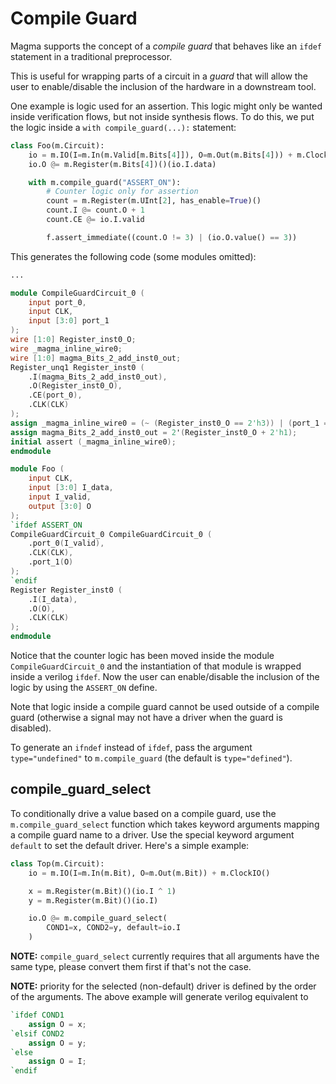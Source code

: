 # Compile Guard
Magma supports the concept of a *compile guard* that behaves like an `ifdef`
statement in a traditional preprocessor.

This is useful for wrapping parts of a circuit in a *guard* that will allow the
user to enable/disable the inclusion of the hardware in a downstream tool.

One example is logic used for an assertion.  This logic might only be wanted
inside verification flows, but not inside synthesis flows.  To do this, we put
the logic inside a `with compile_guard(...):` statement:

```python
class Foo(m.Circuit):
    io = m.IO(I=m.In(m.Valid[m.Bits[4]]), O=m.Out(m.Bits[4])) + m.ClockIO()
    io.O @= m.Register(m.Bits[4])()(io.I.data)

    with m.compile_guard("ASSERT_ON"):
        # Counter logic only for assertion
        count = m.Register(m.UInt[2], has_enable=True)()
        count.I @= count.O + 1
        count.CE @= io.I.valid

        f.assert_immediate((count.O != 3) | (io.O.value() == 3))
```

This generates the following code (some modules omitted):
```verilog
...

module CompileGuardCircuit_0 (
    input port_0,
    input CLK,
    input [3:0] port_1
);
wire [1:0] Register_inst0_O;
wire _magma_inline_wire0;
wire [1:0] magma_Bits_2_add_inst0_out;
Register_unq1 Register_inst0 (
    .I(magma_Bits_2_add_inst0_out),
    .O(Register_inst0_O),
    .CE(port_0),
    .CLK(CLK)
);
assign _magma_inline_wire0 = (~ (Register_inst0_O == 2'h3)) | (port_1 == 4'h3);
assign magma_Bits_2_add_inst0_out = 2'(Register_inst0_O + 2'h1);
initial assert (_magma_inline_wire0);
endmodule

module Foo (
    input CLK,
    input [3:0] I_data,
    input I_valid,
    output [3:0] O
);
`ifdef ASSERT_ON
CompileGuardCircuit_0 CompileGuardCircuit_0 (
    .port_0(I_valid),
    .CLK(CLK),
    .port_1(O)
);
`endif
Register Register_inst0 (
    .I(I_data),
    .O(O),
    .CLK(CLK)
);
endmodule
```

Notice that the counter logic has been moved inside the module
`CompileGuardCircuit_0` and the instantiation of that module is wrapped inside
a verilog `ifdef`.  Now the user can enable/disable the inclusion of the logic
by using the `ASSERT_ON` define.

Note that logic inside a compile guard cannot be used outside of a compile
guard (otherwise a signal may not have a driver when the guard is disabled).

To generate an `ifndef` instead of `ifdef`, pass the argument
`type="undefined"` to `m.compile_guard` (the default is `type="defined"`).

## compile_guard_select
To conditionally drive a value based on a compile guard, use the
`m.compile_guard_select` function which takes keyword arguments mapping
a compile guard name to a driver.  Use the special keyword argument `default`
to set the default driver.  Here's a simple example:
```python
class Top(m.Circuit):
    io = m.IO(I=m.In(m.Bit), O=m.Out(m.Bit)) + m.ClockIO()

    x = m.Register(m.Bit)()(io.I ^ 1)
    y = m.Register(m.Bit)()(io.I)

    io.O @= m.compile_guard_select(
        COND1=x, COND2=y, default=io.I
    )
```

**NOTE:** `compile_guard_select` currently requires that all arguments have the
same type, please convert them first if that's not the case.

**NOTE:** priority for the selected (non-default) driver is defined by the
order of the arguments.  The above example will generate verilog equivalent to
```verilog
`ifdef COND1
    assign O = x;
`elsif COND2
    assign O = y;
`else
    assign O = I;
`endif
```

